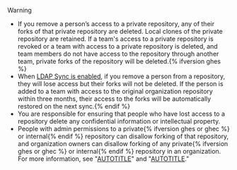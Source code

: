 > [!WARNING]
> * If you remove a person’s access to a private repository, any of their forks of that private repository are deleted. Local clones of the private repository are retained. If a team's access to a private repository is revoked or a team with access to a private repository is deleted, and team members do not have access to the repository through another team, private forks of the repository will be deleted.{% ifversion ghes %}
> * When [LDAP Sync is enabled](/admin/identity-and-access-management/using-ldap-for-enterprise-iam/using-ldap#enabling-ldap-sync), if you remove a person from a repository, they will lose access but their forks will not be deleted. If the person is added to a team with access to the original organization repository within three months, their access to the forks will be automatically restored on the next sync.{% endif %}
> * You are responsible for ensuring that people who have lost access to a repository delete any confidential information or intellectual property.
> * People with admin permissions to a private{% ifversion ghes or ghec %} or internal{% endif %} repository can disallow forking of that repository, and organization owners can disallow forking of any private{% ifversion ghes or ghec %} or internal{% endif %} repository in an organization. For more information, see "[AUTOTITLE](/organizations/managing-organization-settings/managing-the-forking-policy-for-your-organization)" and "[AUTOTITLE](/repositories/managing-your-repositorys-settings-and-features/managing-repository-settings/managing-the-forking-policy-for-your-repository)."
